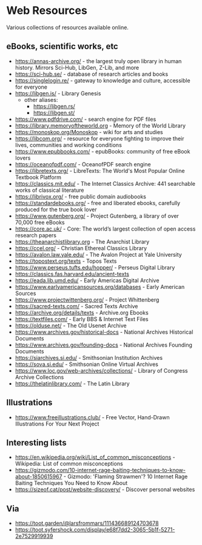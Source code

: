 # Web Resources

Various collections of resources available online.

## eBooks, scientific works, etc

- https://annas-archive.org/ - the largest truly open library in human history. Mirrors Sci-Hub, LibGen, Z-Lib, and more
- https://sci-hub.se/ - database of research articles and books
- https://singlelogin.re/ - gateway to knowledge and culture, accessible for everyone
- https://libgen.is/ - Library Genesis
  - other aliases:
    - https://libgen.rs/
    - https://libgen.st/
- https://www.pdfdrive.com/ - search engine for PDF files
- https://library.memoryoftheworld.org - Memory of the World Library
- https://monoskop.org/Monoskop - wiki for arts and studies
- https://libcom.org/ - resource for everyone fighting to improve their lives, communities and working conditions
- https://www.epubbooks.com/ - epubBooks: community of free eBook lovers
- https://oceanofpdf.com/ - OceanofPDF search engine
- https://libretexts.org/ - LibreTexts: The World's Most Popular Online Textbook Platform
- https://classics.mit.edu/ - The Internet Classics Archive: 441 searchable works of classical literature
- https://librivox.org/ - free public domain audiobooks
- https://standardebooks.org/ - free and liberated ebooks, carefully produced for the true book lover
- https://www.gutenberg.org/ - Project Gutenberg, a library of over 70,000 free eBooks
- https://core.ac.uk/ - Core: The world’s largest collection of open access research papers
- https://theanarchistlibrary.org - The Anarchist Library
- https://ccel.org/ - Christian Ethereal Classics Library
- https://avalon.law.yale.edu/ - The Avalon Project at Yale University
- https://topostext.org/texts - Topos Texts
- https://www.perseus.tufts.edu/hopper/ - Perseus Digital Library
- https://classics.fas.harvard.edu/ancient-texts
- https://eada.lib.umd.edu/ - Early Americas Digital Archive
- https://www.earlyamericansources.org/databases - Early American Sources
- https://www.projectwittenberg.org/ - Project Whittenberg
- https://sacred-texts.com/ - Sacred Texts Archive
- https://archive.org/details/texts - Archive.org Ebooks
- https://textfiles.com/ - Early BBS & Internet Text Files
- https://olduse.net/ - The Old Usenet Archive
- https://www.archives.gov/historical-docs - National Archives Historical Documents
- https://www.archives.gov/founding-docs - National Archives Founding Documents
- https://siarchives.si.edu/ - Smithsonian Institution Archives
- https://sova.si.edu/ - Smithsonian Online Virtual Archives
- https://www.loc.gov/web-archives/collections/ - Library of Congress Archive Collections
- https://thelatinlibrary.com/ - The Latin Library

## Illustrations

- https://www.freeillustrations.club/ - Free Vector, Hand-Drawn Illustrations For Your Next Project

## Interesting lists

- https://en.wikipedia.org/wiki/List_of_common_misconceptions - Wikipedia: List of common misconceptions
- https://gizmodo.com/10-internet-rage-baiting-techniques-to-know-about-1850615967 - Gizmodo: 'Flaming Strawmen'? 10 Internet Rage Baiting Techniques You Need to Know About
- https://sizeof.cat/post/website-discovery/ - Discover personal websites

## Via

- https://toot.garden/@larsfrommars/111436689124703678
- https://toot.syfershock.com/display/e68f7dd2-3065-5b1f-5271-2e7529919939
